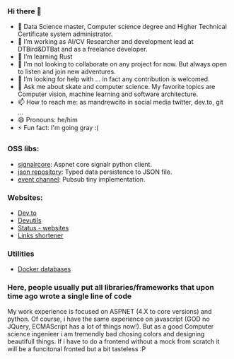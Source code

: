 ### Hi there 👋
- 📜 Data Science master, Computer science degree and Higher Technical Certificate system administrator.
- 🔭 I’m working as AI/CV Researcher and development lead at DTBird&DTBat and as a freelance developer.
- 🌱 I’m learning Rust
- 👯 I’m not looking to collaborate on any project for now. But always open to listen and join new adventures. 
- 🤔 I’m looking for help with ... in fact any contribution is welcomed.
- 💬 Ask me about skate and computer science. My favorite topics are Computer vision, machine learning and software architecture.
- 📫 How to reach me: as mandrewcito in social media twitter, dev.to, git ... 
- 😄 Pronouns: he/him
- ⚡ Fun fact: I'm going gray :(

### OSS libs:

* [signalrcore](https://github.com/mandrewcito/signalrcore): Aspnet core signalr python client.
* [json repository](https://github.com/mandrewcito/json_repository): Typed data persistence to JSON file.
* [event channel](https://github.com/mandrewcito/event_channel): Pubsub tiny implementation.

### Websites:

* [Dev.to](https://dev.to/mandrewcito/)
* [Devutils](https://devutils.mandrewcito.dev/)
* [Status - websites](https://status.mandrewcito.dev/)
* [Links shortener](https://shortener.mandrewcito.dev/)

### Utilities

* [Docker databases](https://github.com/mandrewcito/DockerDatabses)

### Here, people usually put all libraries/frameworks that upon time ago wrote a single line of code

My work experience is focused on ASPNET (4.X to core versions) and python. Of course, i have the same experience on javascript (GOD no JQuery, ECMAScript has a lot of things now!). But as a good Computer science ingenieer i am tremendly bad chosing colors and designing beautifull things. If i have to do a frontend without a mock from  scratch it will be a funcitonal fronted but a bit tasteless :P

